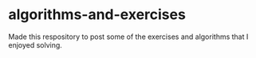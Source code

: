 # algorithms-and-exercises
Made this respository to post some of the exercises and algorithms that
I enjoyed solving.


